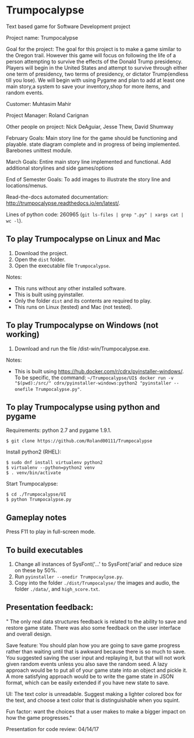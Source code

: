 # Trumpocalypse
Text based game for Software Development project

Project name: Trumpocalypse

Goal for the project: The goal for this project is to make a game similar to the Oregon trail. However this game will focus on following the life of a person attempting to survive the effects of the Donald Trump presidency. Players will begin in the United States and attempt to survive through either one term of presidency, two terms of presidency, or dictator Trump(endless till you lose). We will begin with using Pygame and plan to add at least one main story,a system to save your inventory,shop for more items, and random events.

Customer: Muhtasim Mahir

Project Manager: Roland Carignan

Other people on project: Nick DeAguiar, Jesse Thew, David Shumway

February Goals: Main story line for the game should be functioning and playable. state diagram complete and in progress of being implemented. Barebones unittest module.

March Goals:  Entire main story line implemented and functional. Add additional storylines and side games/options

End of Semester Goals: To add images to illustrate the story line and locations/menus.

Read-the-docs automated documentation: http://trumpocalypse.readthedocs.io/en/latest/.

Lines of python code: 260965 (`git ls-files | grep ".py" | xargs cat | wc -l`).

## To play Trumpocalypse on Linux and Mac

1. Download the project.
2. Open the ```dist``` folder.
3. Open the executable file ```Trumpocalypse```.

Notes:
* This runs without any other installed software.
* This is built using pyinstaller.
* Only the folder ```dist``` and its contents are required to play.
* This runs on Linux (tested) and Mac (not tested).

## To play Trumpocalypse on Windows (not working)

1. Download and run the file /dist-win/Trumpocalypse.exe.

Notes:
* This is built using https://hub.docker.com/r/cdrx/pyinstaller-windows/. To be specific, the command: ```~/Trumpocalypse/UI$ docker run -v "$(pwd):/src/" cdrx/pyinstaller-windows:python2 "pyinstaller --onefile Trumpocalypse.py"```.

## To play Trumpocalypse using python and pygame

Requirements: python 2.7 and pygame 1.9.1.

```
$ git clone https://github.com/Roland00111/Trumpocalypse
```

Install python2 (RHEL):
```
$ sudo dnf install virtualenv python2
$ virtualenv --python=python2 venv
$ . venv/bin/activate
```

Start Trumpocalypse:
```
$ cd ./Trumpocalypse/UI
$ python Trumpocalypse.py
```

## Gameplay notes

Press F11 to play in full-screen mode.

## To build executables
1. Change all instances of SysFont('...' to SysFont('arial' and reduce size on these by 50%.
2. Run ```pyinstaller --onedir Trumpocaylpse.py```.
3. Copy into the folder ```./dist/Trumpocalyse/``` the images and audio, the folder ```./data/```, and ```high_score.txt```. 

## Presentation feedback:
"
The only real data structures feedback is related to the ability to save and restore game state. There was also some feedback on the user interface and overall design.

Save feature: You should plan how you are going to save game progress rather than waiting until that is awkward because there is so much to save. You suggested saving the user input and replaying it, but that will not work given random events unless you also save the random seed. A lazy approach would be to put all of your game state into an object and pickle it. A more satisfying approach would be to write the game state in JSON format, which can be easily extended if you have new state to save.

UI: The text color is unreadable. Suggest making a lighter colored box for the text, and choose a text color that is distinguishable when you squint.

Fun factor: want the choices that a user makes to make a bigger impact on how the game progresses."

Presentation for code review: 04/14/17
